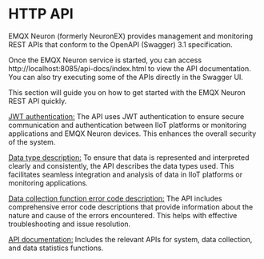 # HTTP API

EMQX Neuron (formerly NeuronEX) provides management and monitoring REST APIs that conform to the OpenAPI (Swagger) 3.1 specification.

Once the EMQX Neuron service is started, you can access http://localhost:8085/api-docs/index.html to view the API documentation. You can also try executing some of the APIs directly in the Swagger UI.

This section will guide you on how to get started with the EMQX Neuron REST API quickly.

[JWT authentication:](./jwt.md) The API uses JWT authentication to ensure secure communication and authentication between IIoT platforms or monitoring applications and EMQX Neuron devices. This enhances the overall security of the system.

[Data type description:](./data-type.md) To ensure that data is represented and interpreted clearly and consistently, the API describes the data types used. This facilitates seamless integration and analysis of data in IIoT platforms or monitoring applications.

[Data collection function error code description:](./error-code.md) The API includes comprehensive error code descriptions that provide information about the nature and cause of the errors encountered. This helps with effective troubleshooting and issue resolution.

[API documentation:](https://docs.emqx.com/en/neuronex/latest/api/api-docs.html) Includes the relevant APIs for system, data collection, and data statistics functions.

